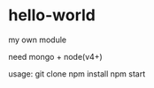 # hello-world      

my own module                  

need mongo + node(v4+)

usage:
git clone
npm install
npm start

